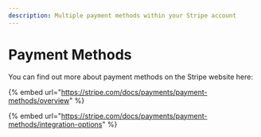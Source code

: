 ```yaml
---
description: Multiple payment methods within your Stripe account
---
```


# Payment Methods

You can find out more about payment methods on the Stripe website here:

{% embed url="https://stripe.com/docs/payments/payment-methods/overview" %}

{% embed url="https://stripe.com/docs/payments/payment-methods/integration-options" %}
